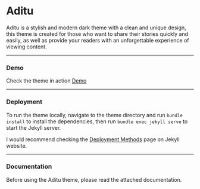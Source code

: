 # Aditu

Aditu is a stylish and modern dark theme with a clean and unique design, this theme is created for those who want to share their stories quickly and easily, as well as provide your readers with an unforgettable experience of viewing content.

* * *

### Demo

Check the theme in action [Demo](https://aditu.netlify.com/)

* * *

### Deployment

To run the theme locally, navigate to the theme directory and run `bundle install` to install the dependencies, then run `bundle exec jekyll serve` to start the Jekyll server.

I would recommend checking the [Deployment Methods](https://jekyllrb.com/docs/deployment-methods/) page on Jekyll website.


* * *

### Documentation

Before using the Aditu theme, please read the attached documentation.